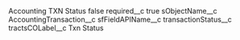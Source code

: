 <?xml version="1.0" encoding="UTF-8"?>
<CustomMetadata xmlns="http://soap.sforce.com/2006/04/metadata" xmlns:xsi="http://www.w3.org/2001/XMLSchema-instance" xmlns:xsd="http://www.w3.org/2001/XMLSchema">
    <label>Accounting TXN Status</label>
    <protected>false</protected>
    <values>
        <field>required__c</field>
        <value xsi:type="xsd:boolean">true</value>
    </values>
    <values>
        <field>sObjectName__c</field>
        <value xsi:type="xsd:string">AccountingTransaction__c</value>
    </values>
    <values>
        <field>sfFieldAPIName__c</field>
        <value xsi:type="xsd:string">transactionStatus__c</value>
    </values>
    <values>
        <field>tractsCOLabel__c</field>
        <value xsi:type="xsd:string">Txn Status</value>
    </values>
</CustomMetadata>
